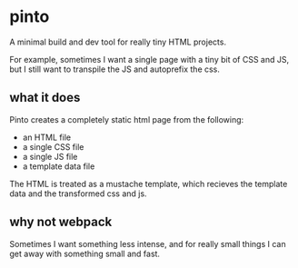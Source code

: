 # pinto

A minimal build and dev tool for really tiny HTML projects.

For example, sometimes I want a single page with a tiny bit of CSS and JS, but I still want to transpile the JS and autoprefix the css.

## what it does

Pinto creates a completely static html page from the following:

* an HTML file
* a single CSS file
* a single JS file
* a template data file

The HTML is treated as a mustache template, which recieves 
the template data and the transformed css and js.

## why not webpack

Sometimes I want something less intense, and for really small things I can get away with something small and fast.
